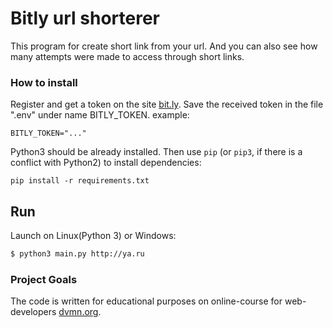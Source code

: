 # Bitly url shorterer

This program for create short link from your url. And you can also see how many attempts were made to access through short links.

### How to install

Register and get a token on the site [bit.ly](https://bit.ly/). Save the received token in the file ".env" under name BITLY_TOKEN. example:
```
BITLY_TOKEN="..."
```

Python3 should be already installed. 
Then use `pip` (or `pip3`, if there is a conflict with Python2) to install dependencies:
```
pip install -r requirements.txt
```
## Run

Launch on Linux(Python 3) or Windows:

```sh
$ python3 main.py http://ya.ru
```

### Project Goals

The code is written for educational purposes on online-course for web-developers [dvmn.org](https://dvmn.org/).